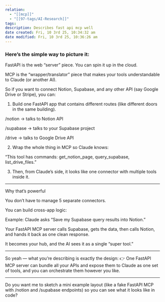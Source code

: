 ```yaml
---
relation:
  - "[[mcp]]"
  - "[[97-tags/AI-Research]]"
tags:
description: Describes fast api mcp well
date created: Fri, 10 3rd 25, 10:34:32 am
date modified: Fri, 10 3rd 25, 10:36:26 am
---
```



### Here’s the simple way to picture it:

FastAPI is the web “server” piece. You can spin it up in the cloud.

MCP is the “wrapper/translator” piece that makes your tools understandable to Claude (or another AI).


So if you want to connect Notion, Supabase, and any other API (say Google Drive or Stripe), you can:

1. Build one FastAPI app that contains different routes (like different doors in the same building).

/notion → talks to Notion API

/supabase → talks to your Supabase project

/drive → talks to Google Drive API



2. Wrap the whole thing in MCP so Claude knows:

“This tool has commands: get_notion_page, query_supabase, list_drive_files.”



3. Then, from Claude’s side, it looks like one connector with multiple tools inside it.




---

Why that’s powerful

You don’t have to manage 5 separate connectors.

You can build cross-app logic:

Example: Claude asks “Save my Supabase query results into Notion.”

Your FastAPI MCP server calls Supabase, gets the data, then calls Notion, and hands it back as one clean response.


It becomes your hub, and the AI sees it as a single “super tool.”



---

So yeah — what you’re describing is exactly the design:
👉 One FastAPI MCP server can bundle all your APIs and expose them to Claude as one set of tools, and you can orchestrate them however you like.


---

Do you want me to sketch a mini example layout (like a fake FastAPI MCP with /notion and /supabase endpoints) so you can see what it looks like in code?
